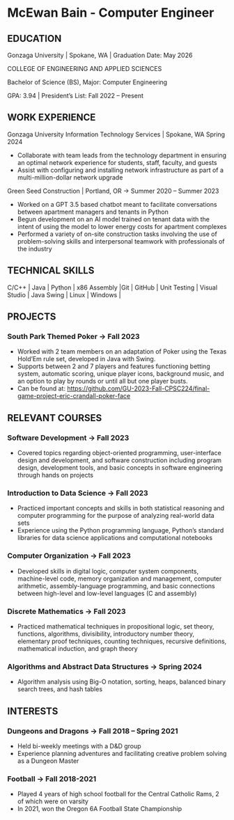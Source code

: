 # McEwan Bain - Computer Engineer 			

## EDUCATION
Gonzaga University | Spokane, WA | Graduation Date: May 2026

COLLEGE OF ENGINEERING AND APPLIED SCIENCES

Bachelor of Science (BS), Major: Computer Engineering 

GPA: 3.94 | President’s List: Fall 2022 – Present

## WORK EXPERIENCE
Gonzaga University Information Technology Services | Spokane, WA Spring 2024
- Collaborate with team leads from the technology department in ensuring an optimal network experience for students, staff, faculty, and guests
- Assist with configuring and installing network infrastructure as part of a multi-million-dollar network upgrade

Green Seed Construction | Portland, OR -> Summer 2020 – Summer 2023
- Worked on a GPT 3.5 based chatbot meant to facilitate conversations between apartment managers and tenants in Python
-	Begun development on an AI model trained on tenant data with the intent of using the model to lower energy costs for apartment complexes
- Performed a variety of on-site construction tasks involving the use of problem-solving skills and interpersonal teamwork with professionals of the industry

## TECHNICAL SKILLS
C/C++ | Java | Python | x86 Assembly |Git | GitHub | Unit Testing | Visual Studio | Java Swing | Linux | Windows |

## PROJECTS
### South Park Themed Poker -> Fall 2023
- Worked with 2 team members on an adaptation of Poker using the Texas Hold’Em rule set, developed in Java with Swing.
- Supports between 2 and 7 players and features functioning betting system, automatic scoring, unique player icons, background music, and an option to play by rounds or until all but one player busts.
- Can be found at: https://github.com/GU-2023-Fall-CPSC224/final-game-project-eric-crandall-poker-face

## RELEVANT COURSES
### Software Development -> Fall 2023
- Covered topics regarding object-oriented programming, user-interface design and development, and software construction including program design, development tools, and basic concepts in software engineering through hands on projects
  
### Introduction to Data Science -> Fall 2023
-	Practiced important concepts and skills in both statistical reasoning and computer programming for the purpose of analyzing real-world data sets
-	Experience using the Python programming language, Python’s standard libraries for data science applications and computational notebooks
  
### Computer Organization -> Fall 2023
-	Developed skills in digital logic, computer system components, machine-level code, memory organization and management, computer arithmetic, assembly-language programming, and basic connections between high-level and low-level languages (C and assembly)
  
### Discrete Mathematics -> Fall 2023
- Practiced mathematical techniques in propositional logic, set theory, functions, algorithms, divisibility, introductory number theory, elementary proof techniques, counting techniques, recursive definitions, mathematical induction, and graph theory
  
### Algorithms and Abstract Data Structures	-> Spring 2024
-	Algorithm analysis using Big-O notation, sorting, heaps, balanced binary search trees, and hash tables

  ## INTERESTS
### Dungeons and Dragons -> Fall 2018 – Spring 2021
-	Held bi-weekly meetings with a D&D group
-	Experience planning adventures and facilitating creative problem solving as a Dungeon Master
  
### Football -> Fall 2018-2021
-	Played 4 years of high school football for the Central Catholic Rams, 2 of which were on varsity
-	In 2021, won the Oregon 6A Football State Championship

<!--
**McEwan56/McEwan56** is a ✨ _special_ ✨ repository because its `README.md` (this file) appears on your GitHub profile.

Here are some ideas to get you started:

- 🔭 I’m currently working on ...
- 🌱 I’m currently learning ...
- 👯 I’m looking to collaborate on ...
- 🤔 I’m looking for help with ...
- 💬 Ask me about ...
- 📫 How to reach me: ...
- 😄 Pronouns: ...
- ⚡ Fun fact: ...
-->
